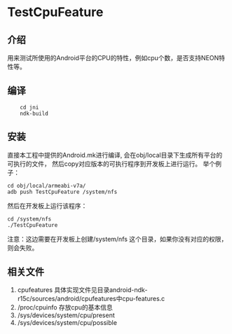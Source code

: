 # TestCpuFeature

## 介绍
   用来测试所使用的Android平台的CPU的特性，例如cpu个数，是否支持NEON特性等。

## 编译

```
	cd jni
	ndk-build
```

## 安装
直接本工程中提供的Android.mk进行编译,
会在obj/local目录下生成所有平台的可执行的文件，
然后copy对应版本的可执行程序到开发板上进行运行。
举个例子：
```
cd obj/local/armeabi-v7a/
adb push TestCpuFeature /system/nfs
```

然后在开发板上运行该程序：
```
cd /system/nfs
./TestCpuFeature
```

注意：这边需要在开发板上创建/system/nfs 这个目录，如果你没有对应的权限，则会失败。

## 相关文件
1. cpufeatures 具体实现文件见目录android-ndk-r15c/sources/android/cpufeatures中cpu-features.c
2. /proc/cpuinfo 存放cpu的基本信息
3. /sys/devices/system/cpu/present
4. /sys/devices/system/cpu/possible

